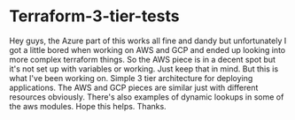 # Terraform-3-tier-tests

Hey guys, the Azure part of this works all fine and dandy but unfortunately I got a little bored when working on AWS and GCP and ended up looking into more complex
terraform things. So the AWS piece is in a decent spot but it's not set up with variables or working. Just keep that in mind. But this is what I've been working on.
Simple 3 tier architecture for deploying applications. The AWS and GCP pieces are similar just with different resources obviously. There's also examples of dynamic
lookups in some of the aws modules. Hope this helps. Thanks.
